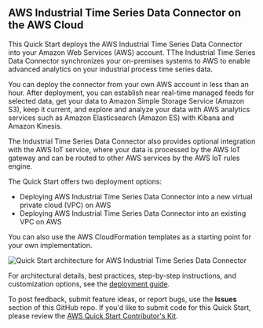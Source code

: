 ## AWS Industrial Time Series Data Connector on the AWS Cloud


This Quick Start deploys the AWS Industrial Time Series Data Connector into your Amazon Web Services (AWS) account. TThe Industrial Time Series Data Connector synchronizes your on-premises systems to AWS to enable advanced analytics on your industrial process time series data. 

You can deploy the connector from your own AWS account in less than an hour. After deployment, you can establish near real-time managed feeds for selected data, get your data to Amazon Simple Storage Service (Amazon S3), keep it current, and explore and analyze your data with AWS analytics services such as Amazon Elasticsearch (Amazon ES) with Kibana and Amazon Kinesis.

The Industrial Time Series Data Connector also provides optional integration with the AWS IoT service, where your data is processed by the AWS IoT gateway and can be routed to other AWS services by the AWS IoT rules engine. 

The Quick Start offers two deployment options:

- Deploying AWS Industrial Time Series Data Connector into a new virtual private cloud (VPC) on AWS
- Deploying AWS Industrial Time Series Data Connector into an existing VPC on AWS

You can also use the AWS CloudFormation templates as a starting point for your own implementation.

![Quick Start architecture for AWS Industrial Time Series Data Connector](https://d0.awsstatic.com/partner-network/QuickStart/datasheets/osisoft-pi-system-to-aws-connector-architecture.png)

For architectural details, best practices, step-by-step instructions, and customization options, see the 
[deployment guide](https://fwd.aws/m4Vqg).

To post feedback, submit feature ideas, or report bugs, use the **Issues** section of this GitHub repo.
If you'd like to submit code for this Quick Start, please review the [AWS Quick Start Contributor's Kit](https://aws-quickstart.github.io/). 
